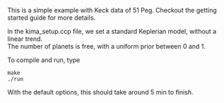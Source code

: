 This is a simple example with Keck data of 51 Peg.
Checkout the getting started guide for more details.

In the kima_setup.ccp file, we set a standard Keplerian model, without a linear trend.  
The number of planets is free, with a uniform prior between 0 and 1.

To compile and run, type

```
make
./run
```

With the default options, this should take around 5 min to finish.
